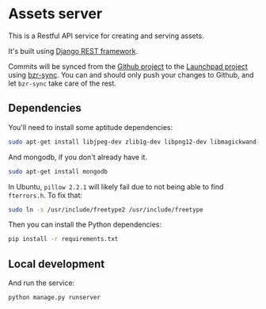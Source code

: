 Assets server
===

This is a Restful API service for creating and serving assets.

It's built using [Django REST framework](http://www.django-rest-framework.org/).

Commits will be synced from the [Github project](https://github.com/CanonicalLtd/assets-server) to the [Launchpad project](https://launchpad.net/assets-server) using [bzr-sync](https://wiki.canonical.com/ProjectsSyncedFromGitToBzr). You can and should only push your changes to Github, and let `bzr-sync` take care of the rest.

Dependencies
---

You'll need to install some aptitude dependencies:

``` bash
sudo apt-get install libjpeg-dev zlib1g-dev libpng12-dev libmagickwand-dev python-dev
```

And mongodb, if you don't already have it.

``` bash
sudo apt-get install mongodb
```

In Ubuntu, `pillow 2.2.1` will likely fail due to not being able to find `fterrors.h`. To fix that:

``` bash
sudo ln -s /usr/include/freetype2 /usr/include/freetype
```

Then you can install the Python dependencies:

``` bash
pip install -r requirements.txt
```

Local development
---

And run the service:

``` bash
python manage.py runserver
```
